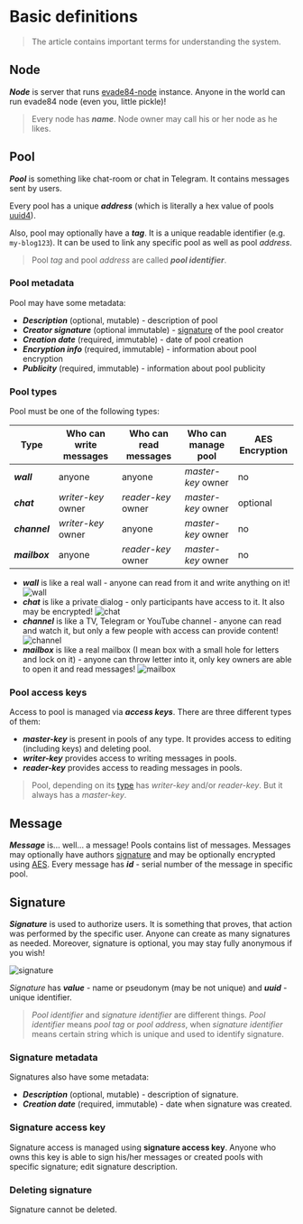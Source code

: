 # Basic definitions
> The article contains important terms for understanding the system.

## Node
***Node*** is server that runs [evade84-node](https://github.com/evade84/evade84-node) instance.
Anyone in the world can run evade84 node (even you, little pickle)!

> Every node has ***name***. Node owner may call his or her node as he likes.

## Pool
***Pool*** is something like chat-room or chat in Telegram. It contains messages sent by users.

Every pool has a unique ***address*** 
(which is literally a hex value of pools [uuid4](https://en.wikipedia.org/wiki/Universally_unique_identifier#Version_4_(random))). 

Also, pool may optionally have a ***tag***. It is a unique readable identifier (e.g. `my-blog123`). 
It can be used to link any specific pool as well as pool *address*.

> Pool *tag* and pool *address* are called ***pool identifier***. 

### Pool metadata
Pool may have some metadata:

* ***Description*** (optional, mutable) - description of pool 
* ***Creator signature*** (optional immutable) - [signature](#signature) of the pool creator
* ***Creation date*** (required, immutable) - date of pool creation
* ***Encryption info*** (required, immutable) - information about pool encryption
* ***Publicity*** (required, immutable) - information about pool publicity

### Pool types
Pool must be one of the following types:

| Type          | Who can write messages | Who can read messages | Who can manage pool | AES Encryption |
|---------------|------------------------|-----------------------|---------------------|----------------|
| ***wall***    | anyone                 | anyone                | *master-key* owner  | no             |
| ***chat***    | *writer-key* owner     | *reader-key* owner    | *master-key* owner  | optional       |
| ***channel*** | *writer-key* owner     | anyone                | *master-key* owner  | no             |
| ***mailbox*** | anyone                 | *reader-key* owner    | *master-key* owner  | no             |

* ***wall*** is like a real wall - anyone can read from it and write anything on it!
![wall](https://i.pinimg.com/originals/8b/5a/ec/8b5aec28a13eaf85248b54a45ca9b9d1.jpg)
* ***chat*** is like a private dialog - only participants have access to it. It also may be encrypted!
![chat](https://pbs.twimg.com/media/BJVaTIrCUAAaPkp.jpg)
* ***channel*** is like a TV, Telegram or YouTube channel - anyone can read and watch it, but only a few people with access can provide content!
![channel](http://flowjournal.org/wp-content/uploads/2009/09/hdtv.png)
* ***mailbox*** is like a real mailbox (I mean box with a small hole for letters and lock on it) - anyone can throw letter into it, only key owners are able to open it and read messages!
![mailbox](https://media.tenor.com/images/dad345322abaecc84f726fe844441984/raw)

### Pool access keys
Access to pool is managed via ***access keys***.
There are three different types of them:

* ***master-key*** is present in pools of any type. It provides access to editing (including keys) and deleting pool.
* ***writer-key*** provides access to writing messages in pools. 
* ***reader-key*** provides access to reading messages in pools.

> Pool, depending on its [type](#pool-types) has *writer-key* and/or *reader-key*. But it always has a *master-key*.

## Message
***Message*** is... well... a message! Pools contains list of messages.
Messages may optionally have authors [signature](#signature) and may be optionally encrypted using 
[AES](https://en.wikipedia.org/wiki/Advanced_Encryption_Standard). Every message has ***id*** - serial number
of the message in specific pool.

## Signature
***Signature*** is used to authorize users. It is something that proves, that action was performed by the specific user.
Anyone can create as many signatures as needed. Moreover, signature is optional, you may stay fully anonymous if you wish!

![signature](https://upload.wikimedia.org/wikipedia/commons/thumb/8/83/Alan_Turing_signature.svg/1280px-Alan_Turing_signature.svg.png)

*Signature* has ***value*** - name or pseudonym (may be not unique) and ***uuid*** - unique identifier.


> *Pool identifier* and *signature identifier* are different things. 
*Pool identifier* means *pool tag* or *pool address*, when *signature identifier* means certain string which is unique and used to identify signature.

### Signature metadata
Signatures also have some metadata:

* ***Description*** (optional, mutable) - description of signature.
* ***Creation date*** (required, immutable) - date when signature was created.

### Signature access key
Signature access is managed using **signature access key**.
Anyone who owns this key is able to sign his/her messages or created pools with specific signature; edit signature description.

### Deleting signature
Signature cannot be deleted.
